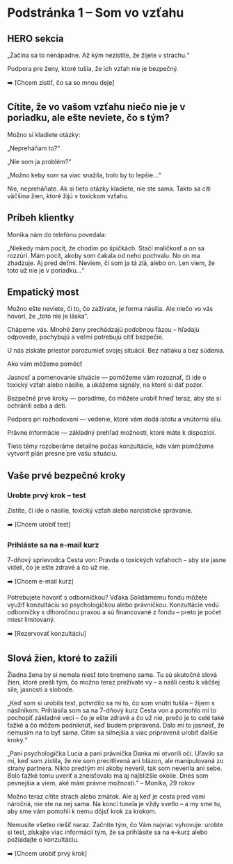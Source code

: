 # Podstránka 1 – Som vo vzťahu

## HERO sekcia

„Začína sa to nenápadne. Až kým nezistíte, že žijete v strachu.“

Podpora pre ženy, ktoré tušia, že ich vzťah nie je bezpečný.

➡️ [Chcem zistiť, čo sa so mnou deje]

## Cítite, že vo vašom vzťahu niečo nie je v poriadku, ale ešte neviete, čo s tým?

Možno si kladiete otázky:

„Nepreháňam to?“

„Nie som ja problém?“

„Možno keby som sa viac snažila, bolo by to lepšie…“

Nie, nepreháňate. Ak si tieto otázky kladiete, nie ste sama. Takto sa cíti väčšina žien, ktoré žijú v toxickom vzťahu.

## Príbeh klientky

Monika nám do telefónu povedala:

„Niekedy mám pocit, že chodím po špičkách.
Stačí maličkosť a on sa rozzúri.
Mám pocit, akoby som čakala od neho pochvalu. No on ma zhadzuje. Aj pred deťmi.
Neviem, či som ja tá zlá, alebo on. Len viem, že toto už nie je v poriadku…“

## Empatický most

Možno ešte neviete, či to, čo zažívate, je forma násilia. Ale niečo vo vás hovorí, že „toto nie je láska“.

Chápeme vás. Mnohé ženy prechádzajú podobnou fázou – hľadajú odpovede, pochybujú a veľmi potrebujú cítiť bezpečie.

U nás získate priestor porozumieť svojej situácii. Bez nátlaku a bez súdenia.

Ako vám môžeme pomôcť

Jasnosť a pomenovanie situácie — pomôžeme vám rozoznať, či ide o toxický vzťah alebo násilie, a ukážeme signály, na ktoré si dať pozor.

Bezpečné prvé kroky — poradíme, čo môžete urobiť hneď teraz, aby ste si ochránili seba a deti.

Podpora pri rozhodovaní —  vedenie, ktoré vám dodá istotu a vnútornú silu.

Právne informácie — základný prehľad možností, ktoré máte k dispozícii.

Tieto témy rozoberáme detailne počas konzultácie, kde vám pomôžeme vytvoriť plán presne pre vašu situáciu.

## Vaše prvé bezpečné kroky

### Urobte prvý krok – test

Zistite, či ide o násilie, toxický vzťah alebo narcistické správanie.

➡️ [Chcem urobiť test]

### Prihláste sa na e-mail kurz

7-dňový sprievodca Cesta von: Pravda o toxických vzťahoch – aby ste jasne videli, čo je ešte zdravé a čo už nie.

➡️ [Chcem e-mail kurz]

Potrebujete hovoriť s odborníčkou?
Vďaka Solidárnemu fondu môžete využiť konzultáciu so psychologičkou alebo právničkou. Konzultácie vedú odborníčky s dlhoročnou praxou a sú financované z fondu – preto je počet miest limitovaný.

➡️ [Rezervovať konzultáciu]

## Slová žien, ktoré to zažili

Žiadna žena by si nemala niesť toto bremeno sama. Tu sú skutočné slová žien, ktoré prešli tým, čo možno teraz prežívate vy – a našli cestu k väčšej sile, jasnosti a slobode.

„Keď som si urobila test, potvrdilo sa mi to, čo som vnútri tušila – žijem s násilníkom. Prihlásila som sa na 7-dňový kurz Cesta von a pomohlo mi to pochopiť základné veci – čo je ešte zdravé a čo už nie, prečo je to celé také ťažké a čo môžem podniknúť, keď budem pripravená. Dalo mi to jasnosť, že nemusím na to byť sama. Cítim sa silnejšia a viac pripravená urobiť ďalšie kroky.“

„Pani psychologička Lucia a pani právnička Danka mi otvorili oči. Uľavilo sa mi, keď som zistila, že nie som precitlivená ani blázon, ale manipulovaná zo strany partnera. Nikto predtým mi akoby neveril, tak som neverila ani sebe. Bolo ťažké tomu uveriť a zneisťovalo ma aj najbližšie okolie. Dnes som pevnejšia a viem, aké mám právne možnosti.“ – Monika, 29 rokov

Možno teraz cítite strach alebo zmätok. Ale aj keď je cesta pred vami náročná, nie ste na nej sama.
Na konci tunela je vždy svetlo – a my sme tu, aby sme vám pomohli k nemu dôjsť krok za krokom.

Nemusíte všetko riešiť naraz. Začnite tým, čo Vám najviac vyhovuje: urobte si test, získajte viac informácií tým, že sa prihlásite sa na e-kurz alebo požiadajte o konzultáciu. 

➡️ [Chcem urobiť prvý krok]
